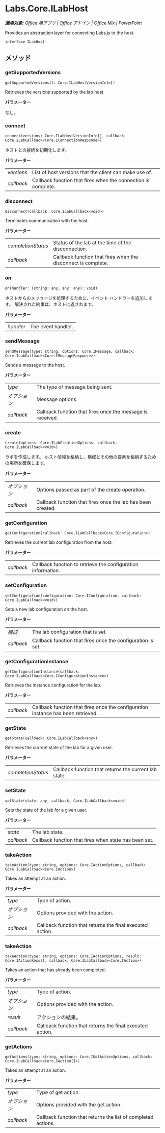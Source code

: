 ﻿
# Labs.Core.ILabHost

 _**適用対象:** Office 用アプリ | Office アドイン | Office Mix | PowerPoint_

Provides an abstraction layer for connecting Labs.js to the host.

```
interface ILabHost
```


## メソッド


### getSupportedVersions

 `getSupportedVersions(): Core.ILabHostVersionInfo[]`

Retrieves the versions supported by the lab host.

 **パラメーター**

なし。


### connect

 `connect(versions: Core.ILabHostVersionInfo[], callback: Core.ILabCallback<Core.IConnectionResponse>)`

ホストとの接続を初期化します。

 **パラメーター**


|||
|:-----|:-----|
| _versions_|List of host versions that the client can make use of.|
| _callback_|Callback function that fires when the connection is complete.|

### disconnect

 `disconnect(callback: Core.ILabCallback<void>)`

Terminates communication with the host.

 **パラメーター**


|||
|:-----|:-----|
| _completionStatus_|Status of the lab at the time of the disconnection.|
| _callback_|Callback function that fires when the disconnect is complete.|

### on

 `on(handler: (string: any, any: any): void)`

ホストからのメッセージを処理するために、イベント ハンドラーを追加します。 解決された約束は、ホストに返されます。

 **パラメーター**


|||
|:-----|:-----|
| _handler_|The event handler.|

### sendMessage

 `sendMessage(type: string, options: Core.IMessage, callback: Core.ILabCallback<Core.IMessageResponse>)`

Sends a message to the host.

 **パラメーター**


|||
|:-----|:-----|
| _type_|The type of message being sent.|
| _オプション_|Message options.|
| _callback_|Callback function that fires once the message is received.|

### create

 `create(options: Core.ILabCreationOptions, callback: Core.ILabCallback<void>)`

ラボを作成します。 ホスト情報を格納し、構成とその他の要素を格納するための場所を確保します。

 **パラメーター**


|||
|:-----|:-----|
| _オプション_|Options passed as part of the create operation.|
| _callback_|Callback function that fires once the lab has been created.|

### getConfiguration

 `getConfiguration(callback: Core.ILabCallback<Core.IConfiguration>)`

Retrieves the current lab configuration from the host.

 **パラメーター**


|||
|:-----|:-----|
| _callback_|Callback function to retrieve the configuration information.|

### setConfiguration

 `setConfiguration(configuration: Core.IConfiguration, callback: Core.ILabCallback<void>)`

Sets a new lab configuration on the host.

 **パラメーター**


|||
|:-----|:-----|
| _構成_|The lab configuration that is set.|
| _callback_|Callback function that fires once the configuration is set.|

### getConfigurationInstance

 `getConfigurationInstance(callback: Core.ILabCallback<Core.IConfigurationInstance>)`

Retrieves the instance configuration for the lab.

 **パラメーター**


|||
|:-----|:-----|
| _callback_|Callback function that fires once the configuration instance has been retrieved.|

### getState

 `getState(callback: Core.ILabCallback<any>)`

Retrieves the current state of the lab for a given user.

 **パラメーター**


|||
|:-----|:-----|
| _completionStatus_|Callback function that returns the current lab state.|

### setState

 `setState(state: any, callback: Core.ILabCallback<void>)`

Sets the state of the lab for a given user.

 **パラメーター**


|||
|:-----|:-----|
| _state_|The lab state.|
| _callback_|Callback function that fires when state has been set.|

### takeAction

 `takeAction(type: string, options: Core.IActionOptions, callback: Core.ILabCallback<Core.IAction>)`

Takes an attempt at an action.

 **パラメーター**


|||
|:-----|:-----|
| _type_|Type of action.|
| _オプション_|Options provided with the action.|
| _callback_|Callback function that returns the final executed action.|

### takeAction

 `takeAction(type: string, options: Core.IActionOptions, result: Core.IActionResult, callback: Core.ILabCallback<Core.IAction>)`

Takes an action that has already been completed.

 **パラメーター**


|||
|:-----|:-----|
| _type_|Type of action.|
| _オプション_|Options provided with the action.|
| _result_|アクションの結果。|
| _callback_|Callback function that returns the final executed action.|

### getActions

 `getActions(type: string, options: Core.IGetActionOptions, callback: Core.ILabCallback<Core.IAction[]>)`

Takes an attempt at an action.

 **パラメーター**


|||
|:-----|:-----|
| _type_|Type of get action.|
| _オプション_|Options provided with the get action.|
| _callback_|Callback function that returns the list of completed actions.|
